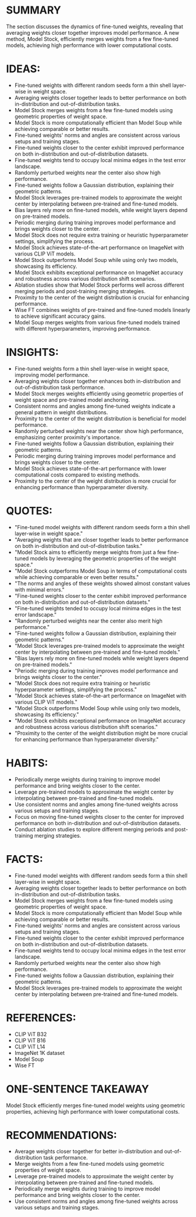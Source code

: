 # SUMMARY
The section discusses the dynamics of fine-tuned weights, revealing that averaging weights closer together improves model performance. A new method, Model Stock, efficiently merges weights from a few fine-tuned models, achieving high performance with lower computational costs.

# IDEAS:
- Fine-tuned weights with different random seeds form a thin shell layer-wise in weight space.
- Averaging weights closer together leads to better performance on both in-distribution and out-of-distribution tasks.
- Model Stock merges weights from a few fine-tuned models using geometric properties of weight space.
- Model Stock is more computationally efficient than Model Soup while achieving comparable or better results.
- Fine-tuned weights' norms and angles are consistent across various setups and training stages.
- Fine-tuned weights closer to the center exhibit improved performance on both in-distribution and out-of-distribution datasets.
- Fine-tuned weights tend to occupy local minima edges in the test error landscape.
- Randomly perturbed weights near the center also show high performance.
- Fine-tuned weights follow a Gaussian distribution, explaining their geometric patterns.
- Model Stock leverages pre-trained models to approximate the weight center by interpolating between pre-trained and fine-tuned models.
- Bias layers rely more on fine-tuned models, while weight layers depend on pre-trained models.
- Periodic merging during training improves model performance and brings weights closer to the center.
- Model Stock does not require extra training or heuristic hyperparameter settings, simplifying the process.
- Model Stock achieves state-of-the-art performance on ImageNet with various CLIP ViT models.
- Model Stock outperforms Model Soup while using only two models, showcasing its efficiency.
- Model Stock exhibits exceptional performance on ImageNet accuracy and robustness across various distribution shift scenarios.
- Ablation studies show that Model Stock performs well across different merging periods and post-training merging strategies.
- Proximity to the center of the weight distribution is crucial for enhancing performance.
- Wise FT combines weights of pre-trained and fine-tuned models linearly to achieve significant accuracy gains.
- Model Soup merges weights from various fine-tuned models trained with different hyperparameters, improving performance.

# INSIGHTS:
- Fine-tuned weights form a thin shell layer-wise in weight space, improving model performance.
- Averaging weights closer together enhances both in-distribution and out-of-distribution task performance.
- Model Stock merges weights efficiently using geometric properties of weight space and pre-trained model anchoring.
- Consistent norms and angles among fine-tuned weights indicate a general pattern in weight distributions.
- Proximity to the center of the weight distribution is beneficial for model performance.
- Randomly perturbed weights near the center show high performance, emphasizing center proximity's importance.
- Fine-tuned weights follow a Gaussian distribution, explaining their geometric patterns.
- Periodic merging during training improves model performance and brings weights closer to the center.
- Model Stock achieves state-of-the-art performance with lower computational costs compared to existing methods.
- Proximity to the center of the weight distribution is more crucial for enhancing performance than hyperparameter diversity.

# QUOTES:
- "Fine-tuned model weights with different random seeds form a thin shell layer-wise in weight space."
- "Averaging weights that are closer together leads to better performance on both in-distribution and out-of-distribution tasks."
- "Model Stock aims to efficiently merge weights from just a few fine-tuned models by leveraging the geometric properties of the weight space."
- "Model Stock outperforms Model Soup in terms of computational costs while achieving comparable or even better results."
- "The norms and angles of these weights showed almost constant values with minimal errors."
- "Fine-tuned weights closer to the center exhibit improved performance on both in-distribution and out-of-distribution datasets."
- "Fine-tuned weights tended to occupy local minima edges in the test error landscape."
- "Randomly perturbed weights near the center also merit high performance."
- "Fine-tuned weights follow a Gaussian distribution, explaining their geometric patterns."
- "Model Stock leverages pre-trained models to approximate the weight center by interpolating between pre-trained and fine-tuned models."
- "Bias layers rely more on fine-tuned models while weight layers depend on pre-trained models."
- "Periodic merging during training improves model performance and brings weights closer to the center."
- "Model Stock does not require extra training or heuristic hyperparameter settings, simplifying the process."
- "Model Stock achieves state-of-the-art performance on ImageNet with various CLIP ViT models."
- "Model Stock outperforms Model Soup while using only two models, showcasing its efficiency."
- "Model Stock exhibits exceptional performance on ImageNet accuracy and robustness across various distribution shift scenarios."
- "Proximity to the center of the weight distribution might be more crucial for enhancing performance than hyperparameter diversity."

# HABITS:
- Periodically merge weights during training to improve model performance and bring weights closer to the center.
- Leverage pre-trained models to approximate the weight center by interpolating between pre-trained and fine-tuned models.
- Use consistent norms and angles among fine-tuned weights across various setups and training stages.
- Focus on moving fine-tuned weights closer to the center for improved performance on both in-distribution and out-of-distribution datasets.
- Conduct ablation studies to explore different merging periods and post-training merging strategies.

# FACTS:
- Fine-tuned model weights with different random seeds form a thin shell layer-wise in weight space.
- Averaging weights closer together leads to better performance on both in-distribution and out-of-distribution tasks.
- Model Stock merges weights from a few fine-tuned models using geometric properties of weight space.
- Model Stock is more computationally efficient than Model Soup while achieving comparable or better results.
- Fine-tuned weights' norms and angles are consistent across various setups and training stages.
- Fine-tuned weights closer to the center exhibit improved performance on both in-distribution and out-of-distribution datasets.
- Fine-tuned weights tend to occupy local minima edges in the test error landscape.
- Randomly perturbed weights near the center also show high performance.
- Fine-tuned weights follow a Gaussian distribution, explaining their geometric patterns.
- Model Stock leverages pre-trained models to approximate the weight center by interpolating between pre-trained and fine-tuned models.

# REFERENCES:
- CLIP ViT B32
- CLIP ViT B16
- CLIP ViT L14
- ImageNet 1K dataset
- Model Soup
- Wise FT

# ONE-SENTENCE TAKEAWAY
Model Stock efficiently merges fine-tuned model weights using geometric properties, achieving high performance with lower computational costs.

# RECOMMENDATIONS:
- Average weights closer together for better in-distribution and out-of-distribution task performance.
- Merge weights from a few fine-tuned models using geometric properties of weight space.
- Leverage pre-trained models to approximate the weight center by interpolating between pre-trained and fine-tuned models.
- Periodically merge weights during training to improve model performance and bring weights closer to the center.
- Use consistent norms and angles among fine-tuned weights across various setups and training stages.